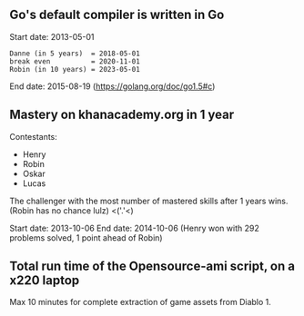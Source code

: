 ## Go's default compiler is written in Go

Start date: 2013-05-01

	Danne (in 5 years)  = 2018-05-01
	break even          = 2020-11-01
	Robin (in 10 years) = 2023-05-01

End date: 2015-08-19 (https://golang.org/doc/go1.5#c)

## Mastery on khanacademy.org in 1 year

Contestants:
* Henry
* Robin
* Oskar
* Lucas

The challenger with the most number of mastered skills after 1 years wins.
(Robin has no chance lulz) <('.'<)

Start date: 2013-10-06
End date: 2014-10-06 (Henry won with 292 problems solved, 1 point ahead of Robin)

## Total run time of the Opensource-ami script, on a x220 laptop

Max 10 minutes for complete extraction of game assets from Diablo 1.
